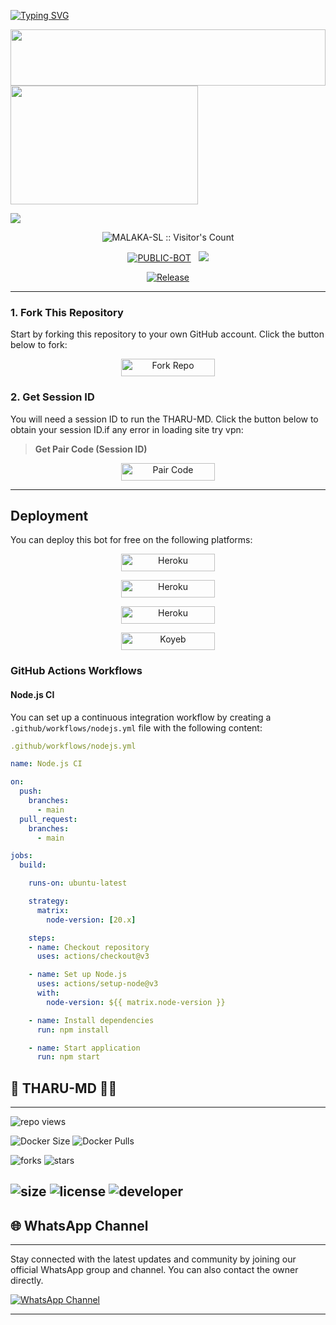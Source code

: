 <a href="https://github.com/nimesha206/THARU-MD-v1"><img src="https://readme-typing-svg.demolab.com?font=Black+Ops+One&size=100&pause=1000&color=0013FF&center=true&width=1000&height=200&lines=THARU-MD-V1.0" alt="Typing SVG" /></a>
  </p>
  
<img src="https://files.catbox.moe/rnjlel.jpg" height="90" width="100%">
</h3>

<img src="https://files.catbox.moe/rnjlel.jpg" width="300" height="190">
</div>

<a><img src='https://files.catbox.moe/rnjlel.jpg'/></a><a>

<p align="center"><img src="https://profile-counter.glitch.me/{THARU-MD-V1}/count.svg" alt="MALAKA-SL :: Visitor's Count" old_src="https://profile-counter.glitch.me/{THARU-SL}/count.svg" /></p>


<p align="center">
<a href="https://github.com/nimesha206/THARU-MD-v1"><img title="PUBLIC-BOT" src="https://img.shields.io/static/v1?label=Language&message=English&style=square&color=darkpink"></a> &nbsp;
  <img src="https://komarev.com/ghpvc/?username=THARU-SL&label=VIEWS&style=square&color=blue" />
</p>
</p> 

<p align="center">
  <a href="https://github.com/nimesha206/THARU-MD-v1"><img title="Release" src="https://img.shields.io/badge/Release-beta%20v1.0-cyan.svg?style=for-the-badge&logo=appveyor" /></a>
</p>

***

### 1. Fork This Repository

Start by forking this repository to your own GitHub account. Click the button below to fork:

<p align="center">
<a href='https://github.com/nimesha206/THARU-MD-v1/fork' target="_blank"><img alt='Fork Repo' src='https://img.shields.io/badge/-Fork Repo-grey?style=for-the-badge&logo=github&logoColor=white'/< width=150 height=28/p></a>

### 2. Get Session ID 

You will need a session ID to run the THARU-MD. Click the button below to obtain your session ID.if any error in loading site try vpn:

> **Get Pair Code (Session ID)**

<p align="center">
<a href='https://malaka-ml-8e4ef85c5d8d.herokuapp.com/' target="_blank"><img alt='Pair Code' src='https://img.shields.io/badge/-Pair Code-darkgreen?style=for-the-badge&logo=Whatsapp&logoColor=white'/< width=150 height=28/p></a>


---

## Deployment

You can deploy this bot for free on the following platforms:
     
<p align="center">
<a href='https://railway.app/new' target="_blank"><img alt='Heroku' src='https://img.shields.io/badge/-railway deploy-blue?style=for-the-badge&logo=railway&logoColor=white'/< width=150 height=28/p></a>

<p align="center">
<a href='https://dashboard.heroku.com/new?template=https://github.com/MALAKA-SL/MALAKA-MD-V1' target="_blank"><img alt='Heroku' src='https://img.shields.io/badge/-heroku ‎ deploy-blue?style=for-the-badge&logo=heroku&logoColor=white'/< width=150 height=28/p></a>

<p align="center">
<a href='https://dashboard.render.com/web/new' target="_blank"><img alt='Heroku' src='https://img.shields.io/badge/-Render deploy-blue?style=for-the-badge&logo=render&logoColor=white'/< width=150 height=28/p></a>

<p align="center">
<a href="http://koyeb.com" >
<img alt='Koyeb' src='https://img.shields.io/badge/-koyeb deploy-blue?style=for-the-badge&logo=koyeb&logoColor=white'/< width=150 height=28/p></a>

### GitHub Actions Workflows

#### Node.js CI

You can set up a continuous integration workflow by creating a ```.github/workflows/nodejs.yml``` file with the following content:

```yaml
.github/workflows/nodejs.yml
```

```yaml
name: Node.js CI

on:
  push:
    branches:
      - main
  pull_request:
    branches:
      - main

jobs:
  build:

    runs-on: ubuntu-latest

    strategy:
      matrix:
        node-version: [20.x]

    steps:
    - name: Checkout repository
      uses: actions/checkout@v3

    - name: Set up Node.js
      uses: actions/setup-node@v3
      with:
        node-version: ${{ matrix.node-version }}

    - name: Install dependencies
      run: npm install

    - name: Start application
      run: npm start
```

## 🔗 THARU-MD 👩‍💻

---

 ![repo views](https://hits.seeyoufarm.com/api/count/incr/badge.svg?url=https%3A%2F%2Fgithub.com%2FMALAKA-SL%2FMALAKA-MD-V1-md&count_bg=%2379C83D&title_bg=%23555555&icon=gitpod.svg&icon_color=%23E7E7E7&title=Views&edge_flat=false)

![Docker Size](https://img.shields.io/docker/image-size/MALAKA-SL/MALAKA-MD-V1?style=flat&logo=docker&label=Docker+Size)
![Docker Pulls](https://img.shields.io/docker/pulls/MALAKA-SL/MALAKA-MD-V1?style=flat&logo=docker&label=Docker+Pulls)

![forks](https://img.shields.io/github/forks/MALAKA-SL/MALAKA-MD-V1?label=Forks&style=social)
![stars](https://img.shields.io/github/stars/MALAKA-SL/MALAKA-MD-V1?style=social)

![size](https://img.shields.io/github/repo-size/MALAKA-SL/MALAKA-MD-V1?color=purple&label=Repo%20Size&style=plastic)
![license](https://img.shields.io/github/license/MALAKA-SL/MALAKA-MD-V1?color=purple&label=License&style=plastic)
![developer](https://img.shields.io/static/v1?label=Author&message=MALAKA%20MD&color=purple&style=plastic)
----

## 🌐 WhatsApp Channel 

---

Stay connected with the latest updates and community by joining our official WhatsApp group and channel. You can also contact the owner directly.

[![WhatsApp Channel](https://img.shields.io/badge/Join-WhatsApp%20Channel-25D366?style=for-the-badge&logo=whatsapp)](https://whatsapp.com/channel/0029VayxHHO5vKAE7nY41a1I)

--- 
